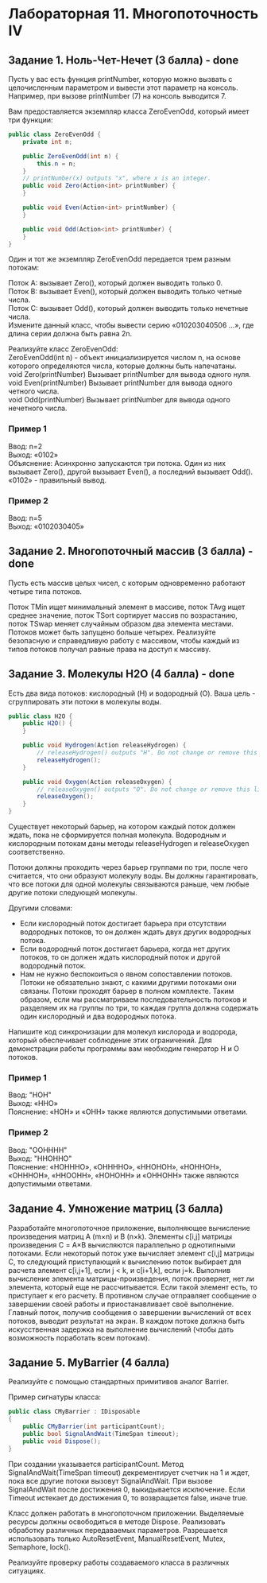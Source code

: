 # Лабораторная 11. Многопоточность IV

## Задание 1. Ноль-Чет-Нечет (3 балла) - done
Пусть у вас есть функция printNumber, которую можно вызвать с целочисленным параметром и вывести этот параметр на консоль. Например, при вызове printNumber (7) на консоль выводится 7.

Вам предоставляется экземпляр класса ZeroEvenOdd, который имеет три функции:
```c#
public class ZeroEvenOdd { 
    private int n;

    public ZeroEvenOdd(int n) {
        this.n = n; 
    }
    // printNumber(x) outputs "x", where x is an integer. 
    public void Zero(Action<int> printNumber) {
    }

    public void Even(Action<int> printNumber) {
    }

    public void Odd(Action<int> printNumber) {
    }
}
```

Один и тот же экземпляр ZeroEvenOdd передается трем разным потокам:

Поток A: вызывает Zero(), который должен выводить только 0.  
Поток B: вызывает Even(), который должен выводить только четные числа.  
Поток C: вызывает Odd(), который должен выводить только нечетные числа.  
Измените данный класс, чтобы вывести серию «010203040506 ...», где длина серии должна быть равна 2n.

Реализуйте класс ZeroEvenOdd:  
ZeroEvenOdd(int n) - объект инициализируется числом n, на основе которого определяются числа, которые должны быть напечатаны.  
void Zero(printNumber) Вызывает printNumber для вывода одного нуля.  
void Even(printNumber) Вызывает printNumber для вывода одного четного числа.  
void Odd(printNumber) Вызывает printNumber для вывода одного нечетного числа.  

### Пример 1
Ввод: n=2  
Выход: «0102»  
Объяснение: Асинхронно запускаются три потока. Один из них вызывает Zero(), другой вызывает Even(), а последний вызывает Odd().  
«0102» - правильный вывод.

### Пример 2
Ввод: n=5  
Выход: «0102030405»  

## Задание 2. Многопоточный массив (3 балла) - done

Пусть есть массив целых чисел, с которым одновременно работают четыре типа потоков.

Поток TMin ищет минимальный элемент в массиве, поток TAvg ищет среднее значение, поток TSort сортирует массив по возрастанию, поток TSwap меняет случайным образом два элемента местами. Потоков может быть запущено больше четырех. Реализуйте безопасную и справедливую работу с массивом, чтобы каждый из типов потоков получал равные права на доступ к массиву.

## Задание 3. Молекулы H2O (4 балла) - done

Есть два вида потоков: кислородный (H) и водородный (O). Ваша цель - сгруппировать эти потоки в молекулы воды.

```c#
public class H2O {
    public H2O() {
    }

    public void Hydrogen(Action releaseHydrogen) {
        // releaseHydrogen() outputs "H". Do not change or remove this line.
        releaseHydrogen(); 
    }

    public void Oxygen(Action releaseOxygen) {
        // releaseOxygen() outputs "O". Do not change or remove this line.
        releaseOxygen(); 
    }
}
```

Существует некоторый барьер, на котором каждый поток должен ждать, пока не сформируется полная молекула. Водородным и кислородным потокам даны методы releaseHydrogen и releaseOxygen соответственно.

Потоки должны проходить через барьер группами по три, после чего считается, что они образуют молекулу воды. Вы должны гарантировать, что все потоки для одной молекулы связываются раньше, чем любые другие потоки следующей молекулы.

Другими словами:
- Если кислородный поток достигает барьера при отсутствии водородных потоков, то он должен ждать двух других водородных потока.
- Если водородный поток достигает барьера, когда нет других потоков, то он должен ждать кислородный поток и другой водородный поток.
- Нам не нужно беспокоиться о явном сопоставлении потоков. Потоки не обязательно знают, с какими другими потоками они связаны. Потоки проходят барьер в полном комплекте. Таким образом, если мы рассматриваем последовательность потоков и разделяем их на группы по три, то каждая группа должна содержать один кислородный и два водородных потока.

Напишите код синхронизации для молекул кислорода и водорода, который обеспечивает соблюдение этих ограничений.
Для демонстрации работы программы вам необходим генератор H и O потоков.

### Пример 1
Ввод: "HOH"  
Выход: «HHO»  
Пояснение: «HOH» и «OHH» также являются допустимыми ответами.

### Пример 2
Ввод: "OOHHHH"  
Выход: "HHOHHO"  
Пояснение: «HOHHHO», «OHHHHO», «HHOHOH», «HOHHOH», «OHHHOH», «HHOOHH», «HOHOHH» и «OHHOHH» также являются допустимыми ответами.

## Задание 4. Умножение матриц (3 балла)

Разработайте многопоточное приложение, выполняющее вычисление произведения матриц A (m×n) и B (n×k). Элементы c[i,j] матрицы произведения С = A×B вычисляются параллельно p однотипными потоками. Если некоторый поток уже вычисляет элемент c[i,j] матрицы C, то следующий приступающий к вычислению поток выбирает для расчета элемент c[i,j+1], если j < k, и c[i+1,k], если j=k. Выполнив вычисление элемента матрицы-произведения, поток проверяет, нет ли элемента, который еще не рассчитывается. Если такой элемент есть, то приступает к его расчету. В противном случае отправляет сообщение о завершении своей работы и приостанавливает своё выполнение. Главный поток, получив сообщения о завершении вычислений от всех потоков, выводит результат на экран. В каждом потоке должна быть искусственная задержка на выполнение вычислений (чтобы дать возможность поработать всем потокам).


## Задание 5. MyBarrier (4 балла)

Реализуйте с помощью стандартных примитивов аналог Barrier.

Пример сигнатуры класса:

```c#
public class CMyBarrier : IDisposable
{
    public CMyBarrier(int participantCount);
    public bool SignalAndWait(TimeSpan timeout);
    public void Dispose(); 
}
```

При создании указывается participantCount. Метод SignalAndWait(TimeSpan timeout) декрементирует счетчик на 1 и ждет, пока все другие потоки вызовут SignalAndWait. При вызове SignalAndWait после достижения 0, выкидывается исключение. Если Timeout истекает до достижения 0, то возвращается false, иначе true.

Класс должен работать в многопоточном приложении. Выделяемые ресурсы должны освободиться в методе Dispose. Реализовать обработку различных передаваемых параметров. Разрешается использовать только AutoResetEvent, ManualResetEvent, Mutex, Semaphore, lock().

Реализуйте проверку работы создаваемого класса в различных ситуациях.
